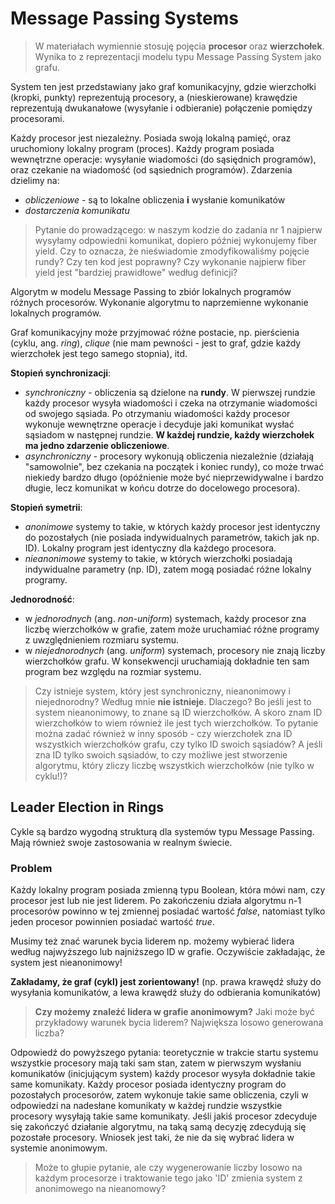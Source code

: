 # Message Passing Systems

>W materiałach wymiennie stosuję pojęcia **procesor** oraz **wierzchołek**. Wynika to z reprezentacji modelu typu Message Passing System jako grafu.

System ten jest przedstawiany jako graf komunikacyjny, gdzie wierzchołki (kropki, punkty) reprezentują procesory, a (nieskierowane) krawędzie reprezentują dwukanałowe (wysyłanie i odbieranie) połączenie pomiędzy procesorami.

Każdy procesor jest niezależny. Posiada swoją lokalną pamięć, oraz uruchomiony lokalny program (proces). Każdy program posiada wewnętrzne operacje: wysyłanie wiadomości (do sąsiędnich programów), oraz czekanie na wiadomość (od sąsiednich programów). Zdarzenia dzielimy na:
* _obliczeniowe_ - są to lokalne obliczenia **i** wysłanie komunikatów
* _dostarczenia komunikatu_

>Pytanie do prowadzącego: w naszym kodzie do zadania nr 1 najpierw wysyłamy odpowiedni komunikat, dopiero później wykonujemy fiber yield. Czy to oznacza, że nieświadomie zmodyfikowaliśmy pojęcie rundy? Czy ten kod jest poprawny? Czy wykonanie najpierw fiber yield jest "bardziej prawidłowe" według definicji?

Algorytm w modelu Message Passing to zbiór lokalnych programów różnych procesorów. Wykonanie algorytmu to naprzemienne wykonanie lokalnych programów.

Graf komunikacyjny może przyjmować różne postacie, np. pierścienia (cyklu, ang. _ring_), _clique_ (nie mam pewności - jest to graf, gdzie każdy wierzchołek jest tego samego stopnia), itd.

**Stopień synchronizacji**:
* _synchroniczny_ - obliczenia są dzielone na **rundy**. W pierwszej rundzie każdy procesor wysyła wiadomości i czeka na otrzymanie wiadomości od swojego sąsiada. Po otrzymaniu wiadomości każdy procesor wykonuje wewnętrzne operacje i decyduje jaki komunikat wysłać sąsiadom w następnej rundzie. **W każdej rundzie, każdy wierzchołek ma jedno zdarzenie obliczeniowe**.
* _asynchroniczny_ - procesory wykonują obliczenia niezależnie (działają "samowolnie", bez czekania na początek i koniec rundy), co może trwać niekiedy bardzo długo (opóźnienie może być nieprzewidywalne i bardzo długie, lecz komunikat w końcu dotrze do docelowego procesora).

**Stopień symetrii**:
* _anonimowe_ systemy to takie, w których każdy procesor jest identyczny do pozostałych (nie posiada indywidualnych parametrów, takich jak np. ID). Lokalny program jest identyczny dla każdego procesora.
* _nieanonimowe_ systemy to takie, w których wierzchołki posiadają indywidualne parametry (np. ID), zatem mogą posiadać różne lokalny programy.

**Jednorodność**:
* w _jednorodnych_ (ang. _non-uniform_) systemach, każdy procesor zna liczbę wierzchołków w grafie, zatem może uruchamiać różne programy z uwzględnieniem rozmiaru systemu.
* w _niejednorodnych_ (ang. _uniform_) systemach, procesory nie znają liczby wierzchołków grafu. W konsekwencji uruchamiają dokładnie ten sam program bez względu na rozmiar systemu.

> Czy istnieje system, który jest synchroniczny, nieanonimowy i niejednorodny? Według mnie **nie istnieje**. Dlaczego? Bo jeśli jest to system nieanonimowy, to znane są ID wierzchołków. A skoro znam ID wierzchołków to wiem również ile jest tych wierzchołków.
> To pytanie można zadać również w inny sposób - czy wierzchołek zna ID wszystkich wierzchołków grafu, czy tylko ID swoich sąsiadów? A jeśli zna ID tylko swoich sąsiadów, to czy możliwe jest stworzenie algorytmu, który zliczy liczbę wszystkich wierzchołków (nie tylko w cyklu!)?

## Leader Election in Rings

Cykle są bardzo wygodną strukturą dla systemów typu Message Passing. Mają również swoje zastosowania w realnym świecie.

### Problem

Każdy lokalny program posiada zmienną typu Boolean, która mówi nam, czy procesor jest lub nie jest liderem. Po zakończeniu działa algorytmu n-1 procesorów powinno w tej zmiennej posiadać wartość _false_, natomiast tylko jeden procesor powinnien posiadać wartość _true_.

Musimy też znać warunek bycia liderem np. możemy wybierać lidera według najwyższego lub najniższego ID w grafie. Oczywiście zakładając, że system jest nieanonimowy!

**Zakładamy, że graf (cykl) jest zorientowany!** (np. prawa krawędź służy do wysyłania komunikatów, a lewa krawędź służy do odbierania komunikatów)

> **Czy możemy znaleźć lidera w grafie anonimowym?** Jaki może być przykładowy warunek bycia liderem? Największa losowo generowana liczba?

Odpowiedź do powyższego pytania: teoretycznie w trakcie startu systemu wszystkie procesory mają taki sam stan, zatem w pierwszym wysłaniu komunikatów (inicjującym system) każdy procesor wysyła dokładnie takie same komunikaty. Każdy procesor posiada identyczny program do pozostałych procesorów, zatem wykonuje takie same obliczenia, czyli w odpowiedzi na nadesłane komunikaty w każdej rundzie wszystkie procesory wysyłają takie same komunikaty. Jeśli jakiś procesor zdecyduje się zakończyć działanie algorytmu, na taką samą decyzję zdecydują się pozostałe procesory. Wniosek jest taki, że nie da się wybrać lidera w systemie anonimowym.

> Może to głupie pytanie, ale czy wygenerowanie liczby losowo na każdym procesorze i traktowanie tego jako 'ID' zmienia system z anonimowego na nieanomowy?
